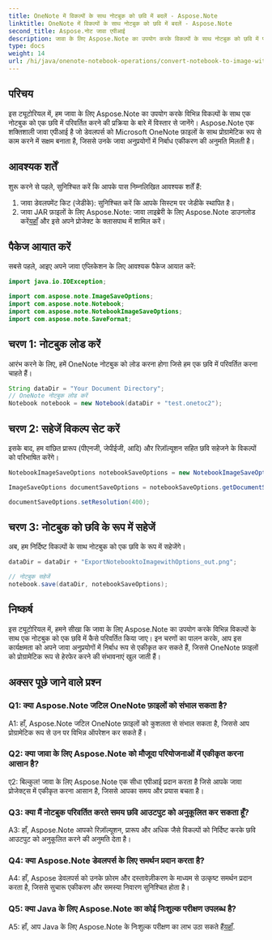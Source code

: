 ```yaml
---
title: OneNote में विकल्पों के साथ नोटबुक को छवि में बदलें - Aspose.Note
linktitle: OneNote में विकल्पों के साथ नोटबुक को छवि में बदलें - Aspose.Note
second_title: Aspose.नोट जावा एपीआई
description: जावा के लिए Aspose.Note का उपयोग करके विकल्पों के साथ नोटबुक को छवि में परिवर्तित करना सीखें। अपने जावा अनुप्रयोगों में निर्बाध एकीकरण के लिए हमारे चरण-दर-चरण ट्यूटोरियल का पालन करें।
type: docs
weight: 14
url: /hi/java/onenote-notebook-operations/convert-notebook-to-image-with-options/
---
```

## परिचय

इस ट्यूटोरियल में, हम जावा के लिए Aspose.Note का उपयोग करके विभिन्न विकल्पों के साथ एक नोटबुक को एक छवि में परिवर्तित करने की प्रक्रिया के बारे में विस्तार से जानेंगे। Aspose.Note एक शक्तिशाली जावा एपीआई है जो डेवलपर्स को Microsoft OneNote फ़ाइलों के साथ प्रोग्रामेटिक रूप से काम करने में सक्षम बनाता है, जिससे उनके जावा अनुप्रयोगों में निर्बाध एकीकरण की अनुमति मिलती है।

## आवश्यक शर्तें

शुरू करने से पहले, सुनिश्चित करें कि आपके पास निम्नलिखित आवश्यक शर्तें हैं:

1. जावा डेवलपमेंट किट (जेडीके): सुनिश्चित करें कि आपके सिस्टम पर जेडीके स्थापित है।
2. जावा JAR फ़ाइलों के लिए Aspose.Note: जावा लाइब्रेरी के लिए Aspose.Note डाउनलोड करें[यहाँ](https://releases.aspose.com/note/java/) और इसे अपने प्रोजेक्ट के क्लासपाथ में शामिल करें।

## पैकेज आयात करें

सबसे पहले, आइए अपने जावा एप्लिकेशन के लिए आवश्यक पैकेज आयात करें:

```java
import java.io.IOException;

import com.aspose.note.ImageSaveOptions;
import com.aspose.note.Notebook;
import com.aspose.note.NotebookImageSaveOptions;
import com.aspose.note.SaveFormat;
```

## चरण 1: नोटबुक लोड करें

आरंभ करने के लिए, हमें OneNote नोटबुक को लोड करना होगा जिसे हम एक छवि में परिवर्तित करना चाहते हैं।

```java
String dataDir = "Your Document Directory";
// OneNote नोटबुक लोड करें
Notebook notebook = new Notebook(dataDir + "test.onetoc2");
```

## चरण 2: सहेजें विकल्प सेट करें

इसके बाद, हम वांछित प्रारूप (पीएनजी, जेपीईजी, आदि) और रिज़ॉल्यूशन सहित छवि सहेजने के विकल्पों को परिभाषित करेंगे।

```java
NotebookImageSaveOptions notebookSaveOptions = new NotebookImageSaveOptions(SaveFormat.Png);

ImageSaveOptions documentSaveOptions = notebookSaveOptions.getDocumentSaveOptions();

documentSaveOptions.setResolution(400);
```

## चरण 3: नोटबुक को छवि के रूप में सहेजें

अब, हम निर्दिष्ट विकल्पों के साथ नोटबुक को एक छवि के रूप में सहेजेंगे।

```java
dataDir = dataDir + "ExportNotebooktoImagewithOptions_out.png";

// नोटबुक सहेजें
notebook.save(dataDir, notebookSaveOptions);
```

## निष्कर्ष

इस ट्यूटोरियल में, हमने सीखा कि जावा के लिए Aspose.Note का उपयोग करके विभिन्न विकल्पों के साथ एक नोटबुक को एक छवि में कैसे परिवर्तित किया जाए। इन चरणों का पालन करके, आप इस कार्यक्षमता को अपने जावा अनुप्रयोगों में निर्बाध रूप से एकीकृत कर सकते हैं, जिससे OneNote फ़ाइलों को प्रोग्रामेटिक रूप से हेरफेर करने की संभावनाएं खुल जाती हैं।

## अक्सर पूछे जाने वाले प्रश्न

### Q1: क्या Aspose.Note जटिल OneNote फ़ाइलों को संभाल सकता है?

A1: हाँ, Aspose.Note जटिल OneNote फ़ाइलों को कुशलता से संभाल सकता है, जिससे आप प्रोग्रामेटिक रूप से उन पर विभिन्न ऑपरेशन कर सकते हैं।

### Q2: क्या जावा के लिए Aspose.Note को मौजूदा परियोजनाओं में एकीकृत करना आसान है?

ए2: बिल्कुल! जावा के लिए Aspose.Note एक सीधा एपीआई प्रदान करता है जिसे आपके जावा प्रोजेक्ट्स में एकीकृत करना आसान है, जिससे आपका समय और प्रयास बचता है।

### Q3: क्या मैं नोटबुक परिवर्तित करते समय छवि आउटपुट को अनुकूलित कर सकता हूँ?

A3: हाँ, Aspose.Note आपको रिज़ॉल्यूशन, प्रारूप और अधिक जैसे विकल्पों को निर्दिष्ट करके छवि आउटपुट को अनुकूलित करने की अनुमति देता है।

### Q4: क्या Aspose.Note डेवलपर्स के लिए समर्थन प्रदान करता है?

A4: हाँ, Aspose डेवलपर्स को उनके फ़ोरम और दस्तावेज़ीकरण के माध्यम से उत्कृष्ट समर्थन प्रदान करता है, जिससे सुचारू एकीकरण और समस्या निवारण सुनिश्चित होता है।

### Q5: क्या Java के लिए Aspose.Note का कोई निःशुल्क परीक्षण उपलब्ध है?

 A5: हाँ, आप Java के लिए Aspose.Note के निःशुल्क परीक्षण का लाभ उठा सकते हैं[यहाँ](https://releases.aspose.com/).